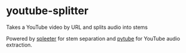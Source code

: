 # youtube-splitter
Takes a YouTube video by URL and splits audio into stems

Powered by [spleeter](https://github.com/deezer/spleeter) for stem separation and [pytube](https://github.com/pytube/pytube) for YouTube audio extraction.
